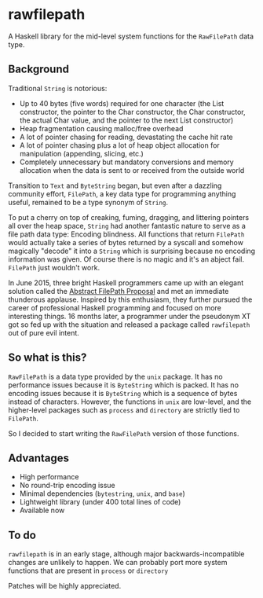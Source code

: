 # rawfilepath

A Haskell library for the mid-level system functions for the `RawFilePath` data type.

## Background

Traditional `String` is notorious:

- Up to 40 bytes (five words) required for one character (the List constructor, the pointer to the Char constructor, the Char constructor, the actual Char value, and the pointer to the next List constructor)
- Heap fragmentation causing malloc/free overhead
- A lot of pointer chasing for reading, devastating the cache hit rate
- A lot of pointer chasing plus a lot of heap object allocation for manipulation (appending, slicing, etc.)
- Completely unnecessary but mandatory conversions and memory allocation when the data is sent to or received from the outside world

Transition to `Text` and `ByteString` began, but even after a dazzling community effort, `FilePath`, a key data type for programming anything useful, remained to be a type synonym of `String`.

To put a cherry on top of creaking, fuming, dragging, and littering pointers all over the heap space, `String` had another fantastic nature to serve as a file path data type: Encoding blindness. All functions that return `FilePath` would actually take a series of bytes returned by a syscall and somehow magically "decode" it into a `String` which is surprising because no encoding information was given. Of course there is no magic and it's an abject fail. `FilePath` just wouldn't work.

In June 2015, three bright Haskell programmers came up with an elegant solution called the [Abstract FilePath Proposal] and met an immediate thunderous applause. Inspired by this enthusiasm, they further pursued the career of professional Haskell programming and focused on more interesting things. 16 months later, a programmer under the pseudonym XT got so fed up with the situation and released a package called `rawfilepath` out of pure evil intent.

## So what is this?

`RawFilePath` is a data type provided by the `unix` package. It has no performance issues because it is `ByteString` which is packed. It has no encoding issues because it is `ByteString` which is a sequence of bytes instead of characters. However, the functions in `unix` are low-level, and the higher-level packages such as `process` and `directory` are strictly tied to `FilePath`.

So I decided to start writing the `RawFilePath` version of those functions.

## Advantages

- High performance
- No round-trip encoding issue
- Minimal dependencies (`bytestring`, `unix`, and `base`)
- Lightweight library (under 400 total lines of code)
- Available now

## To do

`rawfilepath` is in an early stage, although major backwards-incompatible changes are unlikely to happen. We can probably port more system functions that are present in `process` or `directory`

Patches will be highly appreciated.

[Abstract FilePath Proposal]: https://ghc.haskell.org/trac/ghc/wiki/Proposal/AbstractFilePath
